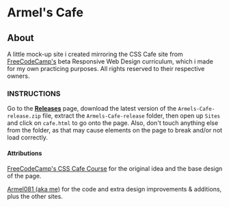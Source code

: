 # Armel's Cafe

## About
A little mock-up site i created mirroring the CSS Cafe site from [FreeCodeCamp's](https://www.freecodecamp.org) beta Responsive Web Design curriculum, which i made for my own practicing purposes. All rights reserved to their respective owners.

### INSTRUCTIONS

Go to the <ins>[**Releases**](https://github.com/Armel081/Armels-Cafe/releases)</ins> page, download the latest version of the ```Armels-Cafe-release.zip``` file, extract the ```Armels-Cafe-release``` folder, then open up ```Sites``` and click on ```cafe.html``` to go onto the page. Also, don't touch anything else from the folder, as that may cause elements on the page to break and/or not load correctly.

#### Attributions

[FreeCodeCamp's CSS Cafe Course](https://www.freecodecamp.org/learn/2022/responsive-web-design/#learn-basic-css-by-building-a-cafe-menu) for the original idea and the base design of the page.

[Armel081 (aka me)](https://github.com/Armel081) for the code and extra design improvements & additions, plus the other sites.
